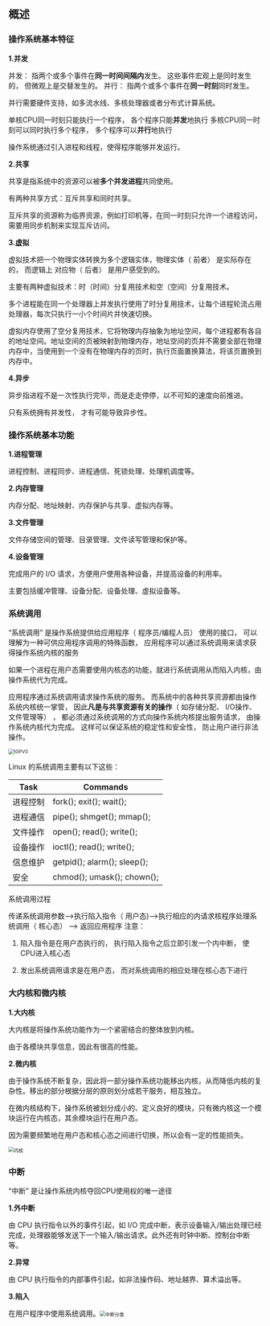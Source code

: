 ## 概述

### 操作系统基本特征

**1.并发**

并发： 指两个或多个事件在**同一时间间隔内**发生。 这些事件宏观上是同时发生的， 但微观上是交替发生的。
并行： 指两个或多个事件在**同一时刻**同时发生。

并行需要硬件支持，如多流水线、多核处理器或者分布式计算系统。

单核CPU同一时刻只能执行一个程序， 各个程序只能**并发**地执行
多核CPU同一时刻可以同时执行多个程序， 多个程序可以**并行**地执行

操作系统通过引入进程和线程，使得程序能够并发运行。

**2.共享**

共享是指系统中的资源可以被**多个并发进程**共同使用。

有两种共享方式：互斥共享和同时共享。

互斥共享的资源称为临界资源，例如打印机等，在同一时刻只允许一个进程访问，需要用同步机制来实现互斥访问。

**3.虚拟**

虚拟技术把一个物理实体转换为多个逻辑实体，物理实体（ 前者） 是实际存在的， 而逻辑上
对应物（ 后者） 是用户感受到的。

主要有两种虚拟技术：时（时间）分复用技术和空（空间）分复用技术。

多个进程能在同一个处理器上并发执行使用了时分复用技术，让每个进程轮流占用处理器，每次只执行一小个时间片并快速切换。

虚拟内存使用了空分复用技术，它将物理内存抽象为地址空间，每个进程都有各自的地址空间。地址空间的页被映射到物理内存，地址空间的页并不需要全部在物理内存中，当使用到一个没有在物理内存的页时，执行页面置换算法，将该页置换到内存中。

**4.异步**

异步指进程不是一次性执行完毕，而是走走停停，以不可知的速度向前推进。

只有系统拥有并发性， 才有可能导致异步性。

### 操作系统基本功能

**1.进程管理**

进程控制、进程同步、进程通信、死锁处理、处理机调度等。

**2.内存管理**

内存分配、地址映射、内存保护与共享、虚拟内存等。

**3.文件管理**

文件存储空间的管理、目录管理、文件读写管理和保护等。

**4.设备管理**

完成用户的 I/O 请求，方便用户使用各种设备，并提高设备的利用率。

主要包括缓冲管理、设备分配、设备处理、虛拟设备等。

### 系统调用

“系统调用” 是操作系统提供给应用程序（ 程序员/编程人员） 使用的接口， 可以理解为一种可供应用程序调用的特殊函数， 应用程序可以通过系统调用来请求获得操作系统内核的服务

如果一个进程在用户态需要使用内核态的功能，就进行系统调用从而陷入内核，由操作系统代为完成。

应用程序通过系统调用请求操作系统的服务。 而系统中的各种共享资源都由操作系统内核统一掌管， 因此**凡是与共享资源有关的操作**（ 如存储分配、 I/O操作、 文件管理等） ， 都必须通过系统调用的方式向操作系统内核提出服务请求， 由操作系统内核代为完成。 这样可以保证系统的稳定性和安全性， 防止用户进行非法操作。

<img src="C:\Users\ZJH\Desktop\课件\操作系统总结\pic\tGPV0.png" alt="tGPV0" style="zoom:67%;" />

Linux 的系统调用主要有以下这些：

| Task     | Commands                    |
| -------- | --------------------------- |
| 进程控制 | fork(); exit(); wait();     |
| 进程通信 | pipe(); shmget(); mmap();   |
| 文件操作 | open(); read(); write();    |
| 设备操作 | ioctl(); read(); write();   |
| 信息维护 | getpid(); alarm(); sleep(); |
| 安全     | chmod(); umask(); chown();  |

系统调用过程

传递系统调用参数-->执行陷入指令（ 用户态)-->执行相应的内请求核程序处理系统调用（ 核心态） --> 返回应用程序
注意： 

1. 陷入指令是在用户态执行的， 执行陷入指令之后立即引发一个内中断， 使CPU进入核心态

2. 发出系统调用请求是在用户态， 而对系统调用的相应处理在核心态下进行

### 大内核和微内核

**1.大内核**

大内核是将操作系统功能作为一个紧密结合的整体放到内核。

由于各模块共享信息，因此有很高的性能。

**2.微内核**

由于操作系统不断复杂，因此将一部分操作系统功能移出内核，从而降低内核的复杂性。移出的部分根据分层的原则划分成若干服务，相互独立。

在微内核结构下，操作系统被划分成小的、定义良好的模块，只有微内核这一个模块运行在内核态，其余模块运行在用户态。

因为需要频繁地在用户态和核心态之间进行切换，所以会有一定的性能损失。

<img src="C:\Users\ZJH\Desktop\课件\操作系统总结\pic\内核.png" alt="内核" style="zoom:67%;" />

### 中断

“中断” 是让操作系统内核夺回CPU使用权的唯一途径

**1.外中断**

由 CPU 执行指令以外的事件引起，如 I/O 完成中断，表示设备输入/输出处理已经完成，处理器能够发送下一个输入/输出请求。此外还有时钟中断、控制台中断等。

**2.异常**

由 CPU 执行指令的内部事件引起，如非法操作码、地址越界、算术溢出等。

**3.陷入**

在用户程序中使用系统调用。<img src="C:\Users\ZJH\Desktop\课件\操作系统总结\pic\中断分类.png" alt="中断分类" style="zoom:67%;" />